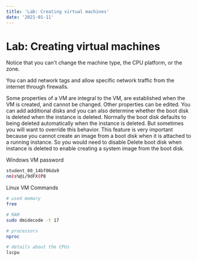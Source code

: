 ```yaml
---
title: 'Lab: Creating virtual machines'
date: '2021-01-11'
---
```


# Lab: Creating virtual machines

Notice that you can't change the machine type, the CPU platform, or the zone.

You can add network tags and allow specific network traffic from the internet through firewalls.

Some properties of a VM are integral to the VM, are established when the VM is created, and cannot be changed. Other properties can be edited. You can add additional disks and you can also determine whether the boot disk is deleted when the instance is deleted. Normally the boot disk defaults to being deleted automatically when the instance is deleted. But sometimes you will want to override this behavior. This feature is very important because you cannot create an image from a boot disk when it is attached to a running instance. So you would need to disable Delete boot disk when instance is deleted to enable creating a system image from the boot disk.

Windows VM password

```bash
student_00_14bf06da9
nm)s%@i/9dFX(P8
```

Linux VM Commands 

```bash
# used memory
free

# RAM
sudo dmidecode -t 17

# processors
nproc

# details about the CPUs
lscpu
```